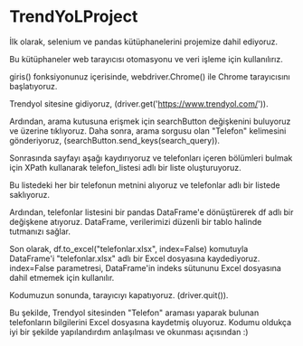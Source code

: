 # TrendYoLProject

İlk olarak, selenium ve pandas kütüphanelerini projemize dahil ediyoruz.

Bu kütüphaneler web tarayıcısı otomasyonu ve veri işleme için kullanılırız.

giris() fonksiyonunuz içerisinde, webdriver.Chrome() ile Chrome tarayıcısını başlatıyoruz.

Trendyol sitesine gidiyoruz, (driver.get('https://www.trendyol.com/')).

Ardından, arama kutusuna erişmek için searchButton değişkenini buluyoruz ve üzerine tıklıyoruz. 
Daha sonra, arama sorgusu olan "Telefon" kelimesini gönderiyoruz, (searchButton.send_keys(search_query)).

Sonrasında sayfayı aşağı kaydırıyoruz ve telefonları içeren bölümleri bulmak için XPath kullanarak telefon_listesi adlı bir liste oluşturuyoruz.

Bu listedeki her bir telefonun metnini alıyoruz ve telefonlar adlı bir listede saklıyoruz.

Ardından, telefonlar listesini bir pandas DataFrame'e dönüştürerek df adlı bir değişkene atıyoruz. 
DataFrame, verilerimizi düzenli bir tablo halinde tutmanızı sağlar.

Son olarak, df.to_excel("telefonlar.xlsx", index=False) komutuyla DataFrame'i "telefonlar.xlsx" adlı bir Excel dosyasına kaydediyoruz. 
index=False parametresi, DataFrame'in indeks sütununu Excel dosyasına dahil etmemek için kullanılır.

Kodumuzun sonunda, tarayıcıyı kapatıyoruz. (driver.quit()).

Bu şekilde, Trendyol sitesinden "Telefon" araması yaparak bulunan telefonların bilgilerini Excel dosyasına kaydetmiş oluyoruz. Kodumu oldukça iyi bir şekilde yapılandırdım anlaşılması ve okunması açısından :)
